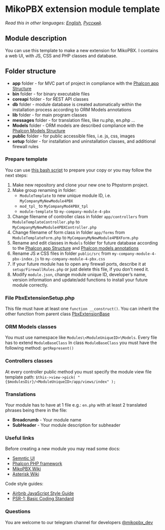 # MikoPBX extension module template

_Read this in other languages:_ [_English_](./)_,_ [_Русский_](readme.ru.md)_._

## Module description

You can use this template to make a new extension for MikoPBX. I contains a web UI, with JS, CSS and PHP classes and database.

## Folder structure

* **app** folder -  for MVC part of project in compliance with the [Phalcon app Structure](https://docs.phalcon.io/3.4/en/tutorial-basic#file-structure)  
* **bin** folder  - for binary executable files
* **coreapi** folder  - for REST API classes
* **db** folder - module database is created automatically within the installation process according to ORM Models annotations
* **lib** folder  -  for main program classes
* **messages** folder - for translation files, like ru.php, en.php ...
* **Models**  folder - ORM models are described  compliance with the [Phalcon Models Structure](https://docs.phalcon.io/3.4/en/db-models)
* **public** folder  - for public accessible files, i.e. js, css, images
* **setup** folder - for installation and uninstallation classes, and additional firewall rules

### Prepare template

You can use [this bash script](https://github.com/mikopbx/ExtensionsDevTools) to prepare your copy or you may follow the next steps:

1. Make new repository and clone your new one to Phpstorm project. 
2. Make group renaming in folder:
   * `ModuleTemplate` to new unique module ID, i.e. `MyCompanyMyNewModule4PBX`
   * `mod_tpl_` to `MyCompanyMod4PBX_tpl`
   * `module-template` to `my-company-module-4-pbx`  
3. Change filename of controller class in folder `app/controllers`  from `ModuleTemplateController.php` to `MyCompanyMyNewModule4PBXController.php`
4. Change filename of form class in folder `app/forms`  from `ModuleTemplateForm.php` to `MyCompanyMyNewModule4PBXForm.php`
5. Rename and edit classes in `Models` folder for future database according to the [Phalcon app Structure](https://docs.phalcon.io/3.4/en/db-models) and [Phalcon models annotations](https://docs.phalcon.io/3.4/en/db-models-metadata#annotations-strategy)
6. Rename JS и CSS files in folder `public/src` from `my-company-module-4-pbx-index.js` to `my-company-module-4-pbx.css`
7. If your future module has to open any firewall ports, describe it at `setup/FirewallRules.php` or just delete this file, if you don't need it.
8. Modify `module.json`, change module unique ID, developer’s name, version information and update/add functions to install your future module correctly.

### File PbxExtensionSetup.php

This file must have at least one `function __construct()`.  You can inherit the other function from parent class [PbxExtensionBase](https://github.com/mikopbx/core/blob/master/www/src/modules/PbxExtensionBase.php)

### ORM Models classes

You must use namespace like `Modules\<ModuleUniqueID>\Models`. Every file has to extend `ModuleBaseClass` In class `ModuleBaseClass` you must have the following method: `getRepresent()`

### Controllers classes

At every controller public method you must specify the module view file template path:  `$this->view->pick( "{$modulesDir}/<ModuleUniqueID>/app/views/index" );`

### Translations

Your module has to have at 1 file e.g.: `en.php` with at least 2 translated phrases being there in the file:

* **Breadcrumb** - Your module name
* **SubHeader** - Your module description for subheader

### Useful links

Before creating a new module you may read some docs:

* [Semntic UI](https://semantic-ui.com)
* [Phalcon PHP framework](https://docs.phalcon.io/3.4/en/introduction)
* [MikoPBX Wiki](https://wiki.mikopbx.com)
* [Asterisk Wiki](https://wiki.asterisk.org/wiki/display/AST/Home)

Code style guides:

* [Airbnb JavaScript Style Guide](https://github.com/airbnb/javascript)
* [PSR-1: Basic Coding Standard](https://www.php-fig.org/psr/psr-1/)

### Questions

You are welcome to our telegram channel for developers [@mikopbx\_dev](https://t.me/joinchat/AAPn5xSqZIpQnNnCAa3bBw)

